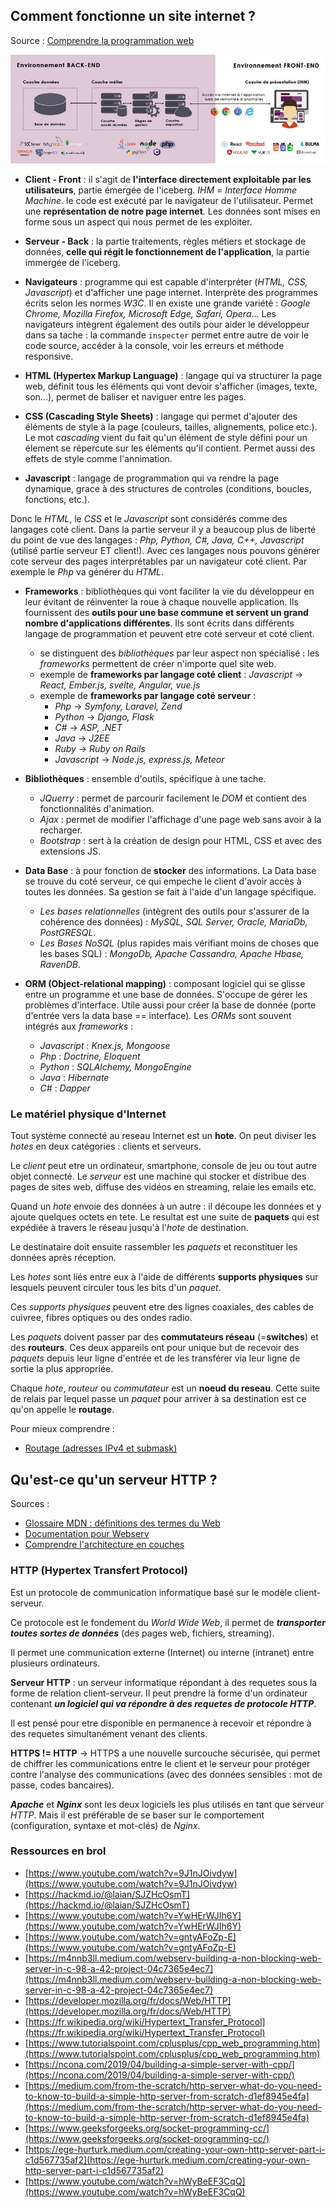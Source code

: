 
## Comment fonctionne un site internet ?

Source : [Comprendre la programmation web](https://www.youtube.com/watch?v=eiM3L4mKUqI)

![architecture-web-app](Media/documentation/schema-archi-app.jpg)

- **Client - Front** : il s'agit de **l'interface directement exploitable par les utilisateurs**, partie émergée de l'iceberg. *IHM* = *Interface Homme Machine*. le code est exécuté par le navigateur de l'utilisateur. Permet une **représentation de notre page internet**. Les données sont mises en forme sous un aspect qui nous permet de les exploiter.

- **Serveur - Back** : la partie traitements, règles métiers et stockage de données, **celle qui régit le fonctionnement de l'application**, la partie immergée de l'iceberg.

- **Navigateurs** : programme qui est capable d'interpréter (*HTML, CSS, Javascript*) et d'afficher une page internet. Interprète des programmes écrits selon les normes *W3C*. Il en existe une grande variété : *Google Chrome, Mozilla Firefox, Microsoft Edge, Safari, Opera*... 
Les navigateurs intègrent également des outils pour aider le développeur dans sa tache : la commande `inspecter` permet entre autre de voir le code source, accéder à la console, voir les erreurs et méthode responsive.

- **HTML (Hypertex Markup Language)** : langage qui va structurer la page web, définit tous les éléments qui vont devoir s'afficher (images, texte, son...), permet de baliser et naviguer entre les pages.

- **CSS (Cascading Style Sheets)** : langage qui permet d'ajouter des éléments de style à la page (couleurs, tailles, alignements, police etc.). Le mot *cascading* vient du fait qu'un élément de style défini pour un élement se répercute sur les éléments qu'il contient. Permet aussi des effets de style comme l'annimation.

- **Javascript** : langage de programmation qui va rendre la page dynamique, grace à des structures de controles (conditions, boucles, fonctions, etc.).

Donc le *HTML*, le *CSS* et le *Javascript* sont considérés comme des langages coté client.
Dans la partie serveur il y a beaucoup plus de liberté du point de vue des langages : *Php, Python, C#, Java, C++, Javascript* (utilisé partie serveur ET client!).
Avec ces langages nous pouvons générer cote serveur des pages interprétables par un navigateur coté client. Par exemple le *Php* va générer du *HTML*.

- **Frameworks** : bibliothèques qui vont faciliter la vie du développeur en leur évitant de réinventer la roue à chaque nouvelle application. Ils fournissent des **outils pour une base commune et servent un grand nombre d'applications différentes**. Ils sont écrits dans différents langage de programmation et peuvent etre coté serveur et coté client.
	- se distinguent des *bibliothèques* par leur aspect non spécialisé : les *frameworks* permettent de créer n'importe quel site web.
	- exemple de **frameworks par langage coté client** : *Javascript* -> *React, Ember.js, svelte, Angular, vue.js*
	- exemple de **frameworks par langage coté serveur** : 
		- *Php* -> *Symfony, Laravel, Zend*
		- *Python* -> *Django, Flask*
		- *C#* -> *ASP, .NET*
		- *Java* -> *J2EE*
		- *Ruby* -> *Ruby on Rails*
		- *Javascript* -> *Node.js, express.js, Meteor*

- **Bibliothèques** : ensemble d'outils, spécifique à une tache. 
	- *JQuerry* : permet de parcourir facilement le *DOM* et contient des fonctionnalités d'animation.
	- *Ajax* : permet de modifier l'affichage d'une page web sans avoir à la recharger.
	- *Bootstrap* : sert à la création de design pour HTML, CSS et avec des extensions JS.

- **Data Base** : à pour fonction de **stocker** des informations. La Data base se trouve du coté serveur, ce qui empeche le client d'avoir accès à toutes les données. Sa gestion se fait à l'aide d'un langage spécifique.
	- *Les bases relationnelles* (intègrent des outils pour s'assurer de la cohérence des données) : *MySQL, SQL Server, Oracle, MariaDb, PostGRESQL*.
	- *Les Bases NoSQL* (plus rapides mais vérifiant moins de choses que les bases SQL) : *MongoDb, Apache Cassandra, Apache Hbase, RavenDB*.

- **ORM (Object-relational mapping)** : composant logiciel qui se glisse entre un programme et une base de données. S'occupe de gérer les problèmes d'interface. Utile aussi pour créer la base de donnée (porte d'entrée vers la data base == interface). Les *ORMs* sont souvent intégrés aux *frameworks* :
	- *Javascript* : *Knex.js, Mongoose*
	- *Php* : *Doctrine, Eloquent*
	- *Python* : *SQLAlchemy, MongoEngine*
	- *Java* : *Hibernate*
	- *C#* : *Dapper*

### Le matériel physique d'Internet

Tout système connecté au reseau Internet est un **hote**. On peut diviser les *hotes* en deux catégories : clients et serveurs.

Le *client* peut etre un ordinateur, smartphone, console de jeu ou tout autre objet connecté.
Le *serveur* est une machine qui stocker et distribue des pages de sites web, diffuse des vidéos en streaming, relaie les emails etc.

Quand un *hote* envoie des données à un autre : il découpe les données et y ajoute quelques octets en tete. Le resultat est une suite de **paquets** qui est expédiée à travers le réseau jusqu'à l'*hote* de destination.

Le destinataire doit ensuite rassembler les *paquets* et reconstituer les données après réception.

Les *hotes* sont liés entre eux à l'aide de différents **supports physiques** sur lesquels peuvent circuler tous les bits d'un *paquet*.

Ces *supports physiques* peuvent etre des lignes coaxiales, des cables de cuivree, fibres optiques ou des ondes radio.

Les *paquets* doivent passer par des **commutateurs réseau** (=**switches**) et des **routeurs**. Ces deux appareils ont pour unique but de recevoir des *paquets* depuis leur ligne d'entrée et de les transférer via leur ligne de sortie la plus appropriée.

Chaque *hote*, *routeur* ou *commutateur* est un **noeud du reseau**. Cette suite de relais par lequel passe un *paquet* pour arriver à sa destination est ce qu'on appelle le **routage**.

Pour mieux comprendre :
* [Routage (adresses IPv4 et submask)](https://www.codequoi.com/adresses-ipv4-routage-et-masques-de-sous-reseau/)


## Qu'est-ce qu'un serveur HTTP ? 

Sources :
* [Glossaire MDN : définitions des termes du Web](https://developer.mozilla.org/fr/docs/Web/HTTP)
* [Documentation pour Webserv](https://hackmd.io/@fttranscendance/H1mLWxbr_)
* [Comprendre l'architecture en couches](https://www.codequoi.com/adresses-ipv4-routage-et-masques-de-sous-reseau/)

### HTTP (Hypertex Transfert Protocol)
Est un protocole de communication informatique basé sur le modèle client-serveur.

Ce protocole est le fondement du *World Wide Web*, il permet de ***transporter toutes sortes de données*** (des pages web, fichiers, streaming).

Il permet une communication externe (Internet) ou interne (intranet) entre plusieurs ordinateurs.

**Serveur HTTP** : un serveur informatique répondant à des requetes sous la forme de relation client-serveur. Il peut prendre la forme d'un ordinateur contenant ***un logiciel qui va répondre à des requetes de protocole HTTP***.

Il est pensé pour etre disponible en permanence à recevoir et répondre à des requetes simultanément venant des clients.

**HTTPS != HTTP** -> HTTPS a une nouvelle surcouche sécurisée, qui permet de chiffrer les communications entre le client et le serveur pour protéger contre l'analyse des communications (avec des données sensibles : mot de passe, codes bancaires).

***Apache*** et ***Nginx*** sont les deux logiciels les plus utilisés en tant que serveur *HTTP*. Mais il est préférable de se baser sur le comportement (configuration, syntaxe et mot-clés) de *Nginx*.


### Ressources en brol
* [https://www.youtube.com/watch?v=9J1nJOivdyw](https://www.youtube.com/watch?v=9J1nJOivdyw)
* [https://hackmd.io/@laian/SJZHcOsmT](https://hackmd.io/@laian/SJZHcOsmT)
* [https://www.youtube.com/watch?v=YwHErWJIh6Y](https://www.youtube.com/watch?v=YwHErWJIh6Y)
* [https://www.youtube.com/watch?v=gntyAFoZp-E](https://www.youtube.com/watch?v=gntyAFoZp-E)
* [https://m4nnb3ll.medium.com/webserv-building-a-non-blocking-web-server-in-c-98-a-42-project-04c7365e4ec7](https://m4nnb3ll.medium.com/webserv-building-a-non-blocking-web-server-in-c-98-a-42-project-04c7365e4ec7)
* [https://developer.mozilla.org/fr/docs/Web/HTTP](https://developer.mozilla.org/fr/docs/Web/HTTP)
* [https://fr.wikipedia.org/wiki/Hypertext_Transfer_Protocol](https://fr.wikipedia.org/wiki/Hypertext_Transfer_Protocol)
* [https://www.tutorialspoint.com/cplusplus/cpp_web_programming.htm](https://www.tutorialspoint.com/cplusplus/cpp_web_programming.htm)
* [https://ncona.com/2019/04/building-a-simple-server-with-cpp/](https://ncona.com/2019/04/building-a-simple-server-with-cpp/)
* [https://medium.com/from-the-scratch/http-server-what-do-you-need-to-know-to-build-a-simple-http-server-from-scratch-d1ef8945e4fa](https://medium.com/from-the-scratch/http-server-what-do-you-need-to-know-to-build-a-simple-http-server-from-scratch-d1ef8945e4fa)
* [https://www.geeksforgeeks.org/socket-programming-cc/](https://www.geeksforgeeks.org/socket-programming-cc/)
* [https://ege-hurturk.medium.com/creating-your-own-http-server-part-i-c1d567735af2](https://ege-hurturk.medium.com/creating-your-own-http-server-part-i-c1d567735af2)
* [https://www.youtube.com/watch?v=hWyBeEF3CqQ](https://www.youtube.com/watch?v=hWyBeEF3CqQ)